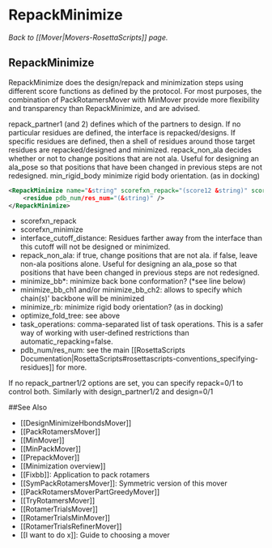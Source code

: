 # RepackMinimize
*Back to [[Mover|Movers-RosettaScripts]] page.*
## RepackMinimize

RepackMinimize does the design/repack and minimization steps using different score functions as defined by the protocol. For most purposes, the combination of PackRotamersMover with MinMover provide more flexibility and transparency than RepackMinimize, and are advised.

repack\_partner1 (and 2) defines which of the partners to design. If no particular residues are defined, the interface is repacked/designs. If specific residues are defined, then a shell of residues around those target residues are repacked/designed and minimized. repack\_non\_ala decides whether or not to change positions that are not ala. Useful for designing an ala\_pose so that positions that have been changed in previous steps are not redesigned. min\_rigid\_body minimize rigid body orientation. (as in docking)

```xml
<RepackMinimize name="&string" scorefxn_repack="(score12 &string)" scorefxn_minimize="(score12 &string)" repack_partner1="(1 &bool)" repack_partner2="(1 &bool)" design_partner1="(0 &bool)" design_partner2="(1 &bool)" interface_cutoff_distance="(8.0 &Real)" repack_non_ala="(1 &bool)" minimize_bb="(1 &bool * see below for more details)" minimize_rb="(1 &bool)" minimize_sc="(1 &bool)" optimize_fold_tree="(1 & bool)" task_operations="('' &string)">
    <residue pdb_num/res_num="(&string)" />
</RepackMinimize>
```

-   scorefxn\_repack
-   scorefxn\_minimize
-   interface\_cutoff\_distance: Residues farther away from the interface than this cutoff will not be designed or minimized.
-   repack\_non\_ala: if true, change positions that are not ala. if false, leave non-ala positions alone. Useful for designing an ala\_pose so that positions that have been changed in previous steps are not redesigned.
-   minimize\_bb\*: minimize back bone conformation? (\*see line below)
-   minimize\_bb\_ch1 and/or minimize\_bb\_ch2: allows to specify which chain(s)' backbone will be minimized
-   minimize\_rb: minimize rigid body orientation? (as in docking)
-   optimize\_fold\_tree: see above
-   task\_operations: comma-separated list of task operations. This is a safer way of working with user-defined restrictions than automatic\_repacking=false.
-   pdb\_num/res\_num: see the main [[RosettaScripts Documentation|RosettaScripts#rosettascripts-conventions_specifying-residues]] for more.

If no repack\_partner1/2 options are set, you can specify repack=0/1 to control both. Similarly with design\_partner1/2 and design=0/1


##See Also

* [[DesignMinimizeHbondsMover]]
* [[PackRotamersMover]]
* [[MinMover]]
* [[MinPackMover]]
* [[PrepackMover]]
* [[Minimization overview]]
* [[Fixbb]]: Application to pack rotamers
* [[SymPackRotamersMover]]: Symmetric version of this mover
* [[PackRotamersMoverPartGreedyMover]]
* [[TryRotamersMover]]
* [[RotamerTrialsMover]]
* [[RotamerTrialsMinMover]]
* [[RotamerTrialsRefinerMover]]
* [[I want to do x]]: Guide to choosing a mover
